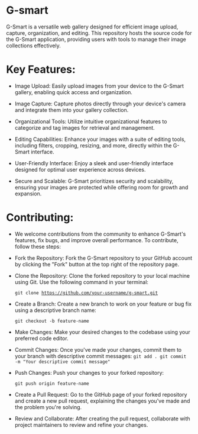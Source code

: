 # G-smart
G-Smart is a versatile web gallery designed for efficient image upload, capture, organization, and editing. This repository hosts the source code for the G-Smart application, providing users with tools to manage their image collections effectively.
# Key Features:

- Image Upload: Easily upload images from your device to the G-Smart gallery, enabling quick access and organization.

- Image Capture: Capture photos directly through your device's camera and integrate them into your gallery collection.

- Organizational Tools: Utilize intuitive organizational features to categorize and tag images for retrieval and management.

- Editing Capabilities: Enhance your images with a suite of editing tools, including filters, cropping, resizing, and more, directly within the G-Smart interface.

- User-Friendly Interface: Enjoy a sleek and user-friendly interface designed for optimal user experience across devices.

- Secure and Scalable: G-Smart prioritizes security and scalability, ensuring your images are protected while offering room for growth and expansion.

#  Contributing:

- We welcome contributions from the community to enhance G-Smart's features, fix bugs, and improve overall performance. To contribute, follow these steps:

- Fork the Repository: Fork the G-Smart repository to your GitHub account by clicking the "Fork" button at the top right of the repository page.

- Clone the Repository: Clone the forked repository to your local machine using Git. Use the following command in your terminal:

  <code>git clone https://github.com/your-username/g-smart.git</code>
  
- Create a Branch: Create a new branch to work on your feature or bug fix using a descriptive branch name:
  
   <code>git checkout -b feature-name</code>

- Make Changes: Make your desired changes to the codebase using your preferred code editor.

- Commit Changes: Once you've made your changes, commit them to your branch with descriptive commit messages:
 <code>git add .
 git commit -m "Your descriptive commit message"</code>

- Push Changes: Push your changes to your forked repository:
  
   <code>git push origin feature-name</code>

- Create a Pull Request: Go to the GitHub page of your forked repository and create a new pull request, explaining the changes you've made and the problem you're solving.

- Review and Collaborate: After creating the pull request, collaborate with project maintainers to review and refine your changes.
